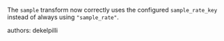 The `sample` transform now correctly uses the configured `sample_rate_key` instead of always using `"sample_rate"`.

authors: dekelpilli
